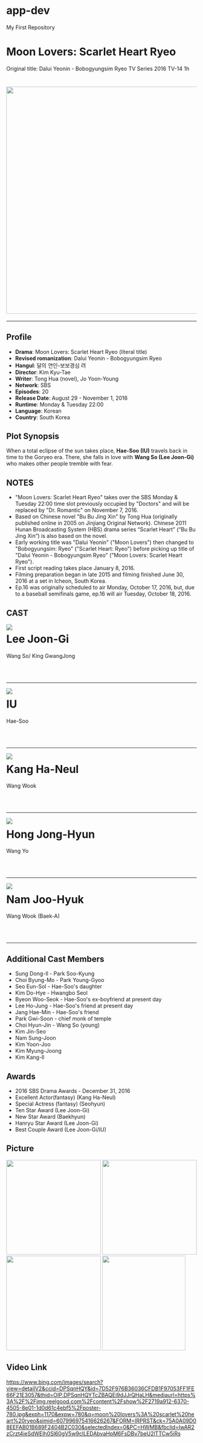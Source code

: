 # app-dev
My First Repository

# Moon Lovers: Scarlet Heart Ryeo
Original title: Dalui Yeonin - Bobogyungsim Ryeo
TV Series  2016  TV-14  1h
<h1 align="Center">
  <img src="https://lynlynsays.files.wordpress.com/2017/06/4926_scarletheartryeo_nowplay_small.jpg" width="600" height="600">
  </h1>

-----------------------------------------------------------------------------------------------------------------------------------------------------------------
  
## Profile
 * **Drama**: Moon Lovers: Scarlet Heart Ryeo (literal title)
 * **Revised romanization**: Dalui Yeonin - Bobogyungsim Ryeo
 * **Hangul**: 달의 연인-보보경심 려
 * **Director**: Kim Kyu-Tae
 * **Writer**: Tong Hua (novel), Jo Yoon-Young
 * **Network**: SBS
 * **Episodes**: 20
 * **Release Date**: August 29 - November 1, 2016
 * **Runtime**: Monday & Tuesday 22:00
 * **Language**: Korean
 * **Country**: South Korea

## Plot Synopsis
When a total eclipse of the sun takes place, **Hae-Soo (IU)** travels back in time to the Goryeo era. There, she falls in love with **Wang So (Lee Joon-Gi)** who makes other people tremble with fear.

## NOTES
  * "Moon Lovers: Scarlet Heart Ryeo" takes over the SBS Monday & Tuesday 22:00 time slot previously occupied by "Doctors" and will be replaced by "Dr. Romantic" on November 7, 2016.
  * Based on Chinese novel "Bu Bu Jing Xin" by Tong Hua (originally published online in 2005 on Jinjiang Original Network). Chinese 2011 Hunan Broadcasting System (HBS) drama series “Scarlet Heart” (“Bu Bu Jing Xin”) is also based on the novel.
  * Early working title was "Dalui Yeonin" ("Moon Lovers") then changed to "Bobogyungsim: Ryeo" ("Scarlet Heart: Ryeo") before picking up title of "Dalui Yeonin - Bobogyungsim Ryeo" ("Moon Lovers: Scarlet Heart Ryeo").
  * First script reading takes place January 8, 2016.
  * Filming preparation began in late 2015 and filming finished June 30, 2016 at a set in Icheon, South Korea.
  * Ep.16 was originally scheduled to air Monday, October 17, 2016, but, due to a baseball semifinals game, ep.16 will air Tuesday, October 18, 2016.

## CAST
<img align="left" src="https://asianwiki.com/images/a/ad/Moon_Lovers-_Scarlet_Heart_Ryeo-Lee_Joon-Gi.jpg"/></a>
<p><h1 align="left">Lee Joon-Gi</h1></p>
<p>Wang So/ King GwangJong  </p>
</br></br>

-------------------------------------------------------------------------------------------------------------------------------------------------------------------

<img align="left" src="https://asianwiki.com/images/9/98/Moon_Lovers-_Scarlet_Heart_Ryeo-IU.jpg"/></a>
<p><h1 align="left">IU</h1></p>
<p>Hae-Soo  </p>
</br></br>


-------------------------------------------------------------------------------------------------------------------------------------------------------------------

<img align="left" src="https://asianwiki.com/images/1/18/Moon_Lovers-_Scarlet_Heart_Ryeo-Kang_Ha-Neul.jpg"/></a>
<p><h1 align="left">Kang Ha-Neul</h1></p>
<p>Wang Wook  </p>
</br></br>

--------------------------------------------------------------------------------------------------------------------------------------------------------------------

<img align="left" src="https://asianwiki.com/images/3/38/Moon_Lovers-_Scarlet_Heart_Ryeo-Hong_Jong-Hyun.jpg"/></a>
<p><h1 align="left">Hong Jong-Hyun</h1></p>
<p>Wang Yo  </p>
</br></br>

--------------------------------------------------------------------------------------------------------------------------------------------------------------------

<img align="left" src="https://asianwiki.com/images/d/d3/Moon_Lovers-_Scarlet_Heart_Ryeo-Nam_Joo-Hyuk.jpg"/></a>
<p><h1 align="left">Nam Joo-Hyuk</h1></p>
<p>Wang Wook (Baek-A) </p>
</br></br>

---------------------------------------------------------------------------------------------------------------------------------------------------------------------

## Additional Cast Members
 * Sung Dong-Il - Park Soo-Kyung
 * Choi Byung-Mo - Park Young-Gyoo
 * Seo Eun-Sol - Hae-Soo's daughter
 * Kim Do-Hye - Hwangbo Seol
 * Byeon Woo-Seok - Hae-Soo's ex-boyfriend at present day
 * Lee Ho-Jung - Hae-Soo's friend at present day
 * Jang Hae-Min - Hae-Soo's friend
 * Park Gwi-Soon - chief monk of temple
 * Choi Hyun-Jin - Wang So (young)
 * Kim Jin-Seo
 * Nam Sung-Joon
 * Kim Yoon-Joo
 * Kim Myung-Joong
 * Kim Kang-Il

## Awards
* 2016 SBS Drama Awards - December 31, 2016
* Excellent Actor(fantasy) (Kang Ha-Neul)
* Special Actress (fantasy) (Seohyun)
* Ten Star Award (Lee Joon-Gi)
* New Star Award (Baekhyun)
* Hanryu Star Award (Lee Joon-Gi)
* Best Couple Award (Lee Joon-Gi/IU)

## Picture
<img src="https://i.pinimg.com/474x/2b/a9/fd/2ba9fd87d91709ce2021a6819d77cede.jpg" width="250" height="250"> <img src="https://encrypted-tbn0.gstatic.com/images?q=tbn:ANd9GcRdwyAQMDk9E7762Vcr2-lW21v7JvZoS6LA2g&usqp=CAU" width="250" height="250"> <img src="https://encrypted-tbn0.gstatic.com/images?q=tbn:ANd9GcTpmULCsC2qnDmgNCurLNLZpyMRmzel0J9hOg&usqp=CAU" width="250" height="250"> <img src="https://encrypted-tbn0.gstatic.com/images?q=tbn:ANd9GcRHCSGH4weGWo2YoBpzvfrq4t8YCIKLY--v4w&usqp=CAU" width="220" height="250">

## Video Link
https://www.bing.com/images/search?view=detailV2&ccid=DPSqnHQY&id=7D52F976B36036CFDB1F97053FF1FE66F21E3057&thid=OIP.DPSqnHQYTcZBAQEi9dJJrQHaLH&mediaurl=https%3A%2F%2Fimg.reelgood.com%2Fcontent%2Fshow%2F2719a912-6370-4505-8e01-1d0d61c4ebf5%2Fposter-780.jpg&exph=1170&expw=780&q=moon%20lovers%3A%20scarlet%20heart%20ryeo&simid=607996975416626267&FORM=IRPRST&ck=75A0A09D08EEFAB01B689F2404B2C030&selectedIndex=0&PC=HWMB&fbclid=IwAR2zCrzt4ieSdWElh0Sl60gV5w9clLEDAbvaHpM6FsDBv7beU2lTTCw5iRs

